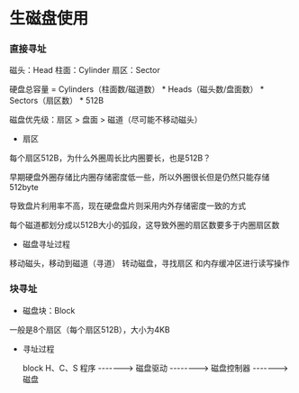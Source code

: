 # 生磁盘使用


### 直接寻址

磁头：Head
柱面：Cylinder
扇区：Sector

硬盘总容量 = Cylinders（柱面数/磁道数） * Heads（磁头数/盘面数） * Sectors（扇区数） * 512B

磁盘优先级：扇区 > 盘面 > 磁道（尽可能不移动磁头）


* 扇区

每个扇区512B，为什么外圈周长比内圈要长，也是512B？

早期硬盘外圈存储比内圈存储密度低一些，所以外圈很长但是仍然只能存储512byte

导致盘片利用率不高，现在硬盘盘片则采用内外存储密度一致的方式

每个磁道都划分成以512B大小的弧段，这导致外圈的扇区数要多于内圈扇区数


* 磁盘寻址过程

移动磁头，移动到磁道（寻道）
转动磁盘，寻找扇区
和内存缓冲区进行读写操作


### 块寻址


* 磁盘块：Block

一般是8个扇区（每个扇区512B），大小为4KB


* 寻址过程

     block           H、C、S
程序 -------> 磁盘驱动 --------> 磁盘控制器 -------> 磁盘
